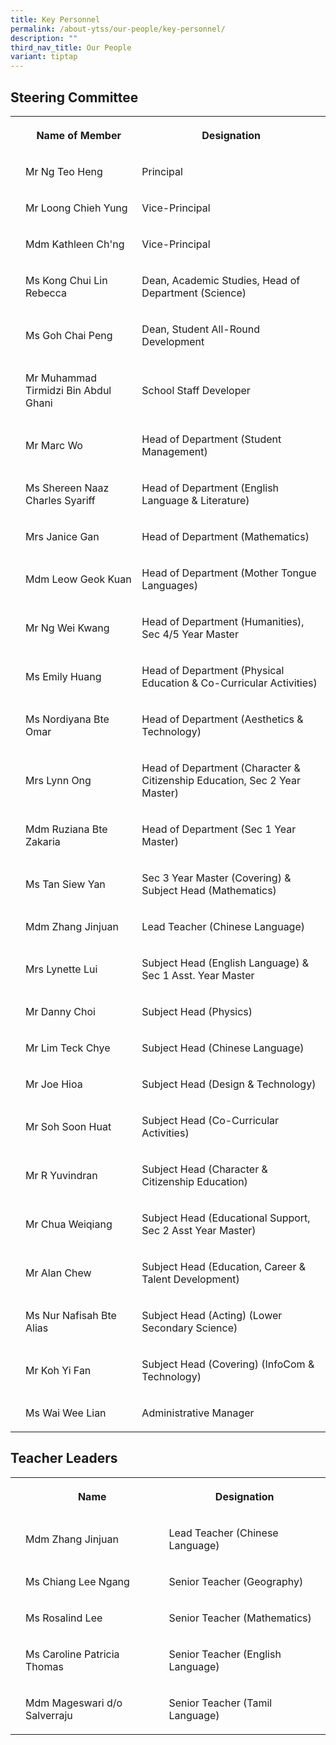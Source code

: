 ```yaml
---
title: Key Personnel
permalink: /about-ytss/our-people/key-personnel/
description: ""
third_nav_title: Our People
variant: tiptap
---
```

<h2><strong>Steering Committee</strong></h2><table><tbody><tr><th rowspan="1" colspan="1"><p></p></th><th rowspan="1" colspan="1"><p>Name of Member</p></th><th rowspan="1" colspan="1"><p>Designation</p></th></tr><tr><td rowspan="1" colspan="1"><p></p></td><td rowspan="1" colspan="1"><p>Mr Ng Teo Heng</p></td><td rowspan="1" colspan="1"><p>Principal</p></td></tr><tr><td rowspan="1" colspan="1"><p></p></td><td rowspan="1" colspan="1"><p>Mr Loong Chieh Yung</p></td><td rowspan="1" colspan="1"><p>Vice-Principal</p></td></tr><tr><td rowspan="1" colspan="1"><p></p></td><td rowspan="1" colspan="1"><p>Mdm Kathleen Ch'ng</p></td><td rowspan="1" colspan="1"><p>Vice-Principal</p></td></tr><tr><td rowspan="1" colspan="1"><p></p></td><td rowspan="1" colspan="1"><p>Ms Kong Chui Lin Rebecca</p></td><td rowspan="1" colspan="1"><p>Dean, Academic Studies, Head of Department (Science)</p></td></tr><tr><td rowspan="1" colspan="1"><p></p></td><td rowspan="1" colspan="1"><p>Ms Goh Chai Peng</p></td><td rowspan="1" colspan="1"><p>Dean, Student All-Round Development</p></td></tr><tr><td rowspan="1" colspan="1"><p></p></td><td rowspan="1" colspan="1"><p>Mr Muhammad Tirmidzi Bin Abdul Ghani</p></td><td rowspan="1" colspan="1"><p>School Staff Developer</p></td></tr><tr><td rowspan="1" colspan="1"><p></p></td><td rowspan="1" colspan="1"><p>Mr Marc Wo</p></td><td rowspan="1" colspan="1"><p>Head of Department (Student Management)</p></td></tr><tr><td rowspan="1" colspan="1"><p></p></td><td rowspan="1" colspan="1"><p>Ms Shereen Naaz Charles Syariff</p></td><td rowspan="1" colspan="1"><p>Head of Department (English Language &amp; Literature)</p></td></tr><tr><td rowspan="1" colspan="1"><p></p></td><td rowspan="1" colspan="1"><p>Mrs Janice Gan</p></td><td rowspan="1" colspan="1"><p>Head of Department (Mathematics)</p></td></tr><tr><td rowspan="1" colspan="1"><p></p></td><td rowspan="1" colspan="1"><p>Mdm Leow Geok Kuan</p></td><td rowspan="1" colspan="1"><p>Head of Department (Mother Tongue Languages)</p></td></tr><tr><td rowspan="1" colspan="1"><p></p></td><td rowspan="1" colspan="1"><p>Mr Ng Wei Kwang</p></td><td rowspan="1" colspan="1"><p>Head of Department (Humanities), Sec 4/5 Year Master</p></td></tr><tr><td rowspan="1" colspan="1"><p></p></td><td rowspan="1" colspan="1"><p>Ms Emily Huang</p></td><td rowspan="1" colspan="1"><p>Head of Department (Physical Education &amp; Co-Curricular Activities)</p></td></tr><tr><td rowspan="1" colspan="1"><p></p></td><td rowspan="1" colspan="1"><p>Ms Nordiyana Bte Omar</p></td><td rowspan="1" colspan="1"><p>Head of Department (Aesthetics &amp; Technology)</p></td></tr><tr><td rowspan="1" colspan="1"><p></p></td><td rowspan="1" colspan="1"><p>Mrs Lynn Ong</p></td><td rowspan="1" colspan="1"><p>Head of Department (Character &amp; Citizenship Education, Sec 2 Year Master)</p></td></tr><tr><td rowspan="1" colspan="1"><p></p></td><td rowspan="1" colspan="1"><p>Mdm Ruziana Bte Zakaria</p></td><td rowspan="1" colspan="1"><p>Head of Department (Sec 1 Year Master)</p></td></tr><tr><td rowspan="1" colspan="1"><p></p></td><td rowspan="1" colspan="1"><p>Ms Tan Siew Yan</p></td><td rowspan="1" colspan="1"><p>Sec 3 Year Master (Covering) &amp; Subject Head (Mathematics)</p></td></tr><tr><td rowspan="1" colspan="1"><p></p></td><td rowspan="1" colspan="1"><p>Mdm Zhang Jinjuan</p></td><td rowspan="1" colspan="1"><p>Lead Teacher (Chinese Language)</p></td></tr><tr><td rowspan="1" colspan="1"><p></p></td><td rowspan="1" colspan="1"><p>Mrs Lynette Lui</p></td><td rowspan="1" colspan="1"><p>Subject Head (English Language) &amp; Sec 1 Asst. Year Master</p></td></tr><tr><td rowspan="1" colspan="1"><p></p></td><td rowspan="1" colspan="1"><p>Mr Danny Choi</p></td><td rowspan="1" colspan="1"><p>Subject Head (Physics)</p></td></tr><tr><td rowspan="1" colspan="1"><p></p></td><td rowspan="1" colspan="1"><p>Mr Lim Teck Chye</p></td><td rowspan="1" colspan="1"><p>Subject Head (Chinese Language)</p></td></tr><tr><td rowspan="1" colspan="1"><p></p></td><td rowspan="1" colspan="1"><p>Mr Joe Hioa</p></td><td rowspan="1" colspan="1"><p>Subject Head (Design &amp; Technology)</p></td></tr><tr><td rowspan="1" colspan="1"><p></p></td><td rowspan="1" colspan="1"><p>Mr Soh Soon Huat</p></td><td rowspan="1" colspan="1"><p>Subject Head (Co-Curricular Activities)</p></td></tr><tr><td rowspan="1" colspan="1"><p></p></td><td rowspan="1" colspan="1"><p>Mr R Yuvindran</p></td><td rowspan="1" colspan="1"><p>Subject Head (Character &amp; Citizenship Education)</p></td></tr><tr><td rowspan="1" colspan="1"><p></p></td><td rowspan="1" colspan="1"><p>Mr Chua Weiqiang</p></td><td rowspan="1" colspan="1"><p>Subject Head (Educational Support, Sec 2 Asst Year Master)</p></td></tr><tr><td rowspan="1" colspan="1"><p></p></td><td rowspan="1" colspan="1"><p>Mr Alan Chew</p></td><td rowspan="1" colspan="1"><p>Subject Head (Education, Career &amp; Talent Development)</p></td></tr><tr><td rowspan="1" colspan="1"><p></p></td><td rowspan="1" colspan="1"><p>Ms Nur Nafisah Bte Alias</p></td><td rowspan="1" colspan="1"><p>Subject Head (Acting) (Lower Secondary Science)</p></td></tr><tr><td rowspan="1" colspan="1"><p></p></td><td rowspan="1" colspan="1"><p>Mr Koh Yi Fan</p></td><td rowspan="1" colspan="1"><p>Subject Head (Covering) (InfoCom &amp; Technology)</p></td></tr><tr><td rowspan="1" colspan="1"><p></p></td><td rowspan="1" colspan="1"><p>Ms Wai Wee Lian</p></td><td rowspan="1" colspan="1"><p>Administrative Manager</p></td></tr></tbody></table><h2><strong>Teacher Leaders</strong></h2><table><tbody><tr><th rowspan="1" colspan="1"><p></p></th><th rowspan="1" colspan="1"><p>Name</p></th><th rowspan="1" colspan="1"><p>Designation</p></th></tr><tr><td rowspan="1" colspan="1"><p></p></td><td rowspan="1" colspan="1"><p>Mdm Zhang Jinjuan</p></td><td rowspan="1" colspan="1"><p>Lead Teacher (Chinese Language)</p></td></tr><tr><td rowspan="1" colspan="1"><p></p></td><td rowspan="1" colspan="1"><p>Ms Chiang Lee Ngang</p></td><td rowspan="1" colspan="1"><p>Senior Teacher (Geography)</p></td></tr><tr><td rowspan="1" colspan="1"><p></p></td><td rowspan="1" colspan="1"><p>Ms Rosalind Lee</p></td><td rowspan="1" colspan="1"><p>Senior Teacher (Mathematics)</p></td></tr><tr><td rowspan="1" colspan="1"><p></p></td><td rowspan="1" colspan="1"><p>Ms Caroline Patricia Thomas</p></td><td rowspan="1" colspan="1"><p>Senior Teacher (English Language)</p></td></tr><tr><td rowspan="1" colspan="1"><p></p></td><td rowspan="1" colspan="1"><p>Mdm Mageswari d/o Salverraju</p></td><td rowspan="1" colspan="1"><p>Senior Teacher (Tamil Language)</p></td></tr></tbody></table><p></p><p></p>